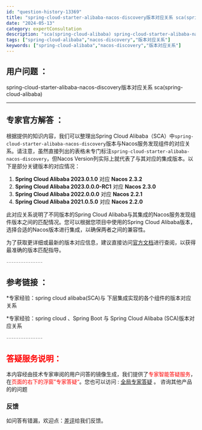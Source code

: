 ```yaml
---
id: "question-history-13369"
title: "spring-cloud-starter-alibaba-nacos-discovery版本对应关系 sca(spring-cloud-alibaba)"
date: "2024-05-13"
category: expertConsultation
description: "sca(spring-cloud-alibaba) spring-cloud-starter-alibaba-nacos-discovery版本对应关系"
tags: ["spring-cloud-alibaba","nacos-discovery","版本对应关系"]
keywords: ["spring-cloud-alibaba","nacos-discovery","版本对应关系"]
---
```


## 用户问题 ： 
 spring-cloud-starter-alibaba-nacos-discovery版本对应关系 sca(spring-cloud-alibaba) 

---------------
## 专家官方解答 ：

根据提供的知识内容，我们可以整理出Spring Cloud Alibaba（SCA）中`spring-cloud-starter-alibaba-nacos-discovery`版本与Nacos服务发现组件的对应关系。请注意，虽然直接列出的表格未专门标注`spring-cloud-starter-alibaba-nacos-discovery`，但Nacos Version列实际上就代表了与其对应的集成版本。以下是部分关键版本的对应情况：

1. **Spring Cloud Alibaba 2023.0.1.0** 对应 **Nacos 2.3.2**
2. **Spring Cloud Alibaba 2023.0.0.0-RC1** 对应 **Nacos 2.3.0**
3. **Spring Cloud Alibaba 2022.0.0.0** 对应 **Nacos 2.2.1**
4. **Spring Cloud Alibaba 2021.0.5.0** 对应 **Nacos 2.2.0**

此对应关系说明了不同版本的Spring Cloud Alibaba与其集成的Nacos服务发现组件版本之间的匹配情况。您可以根据您项目中使用的Spring Cloud Alibaba版本，选择合适的Nacos版本进行集成，以确保两者之间的兼容性。

为了获取更详细或最新的版本对应信息，建议直接访问[官方文档](https://sca.aliyun.com/docs/2023/overview/version-explain/)进行查阅，以获得最准确的版本匹配指导。


<font color="#949494">---------------</font> 


## 参考链接 ：

*专家经验：spring cloud alibaba(SCA)与 下层集成实现的各个组件的版本对应关系 
 
 *专家经验：spring cloud 、Spring Boot 与 Spring Cloud Alibaba (SCA)版本对应关系 


 <font color="#949494">---------------</font> 
 


## <font color="#FF0000">答疑服务说明：</font> 

本内容经由技术专家审阅的用户问答的镜像生成，我们提供了<font color="#FF0000">专家智能答疑服务</font>，在<font color="#FF0000">页面的右下的浮窗”专家答疑“</font>。您也可以访问 : [全局专家答疑](https://opensource.alibaba.com/chatBot) 。 咨询其他产品的的问题

### 反馈
如问答有错漏，欢迎点：[差评](https://ai.nacos.io/user/feedbackByEnhancerGradePOJOID?enhancerGradePOJOId=13373)给我们反馈。
